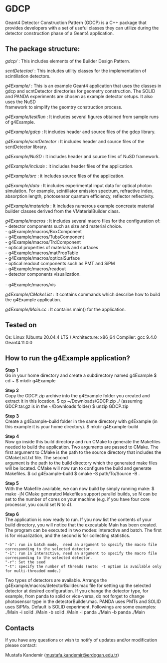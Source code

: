 # GDCP


Geant4 Detector Construction Pattern (GDCP) is a C++ package that provides developers with a set of useful classes they can utilize during the detector construction phase of a Geant4 application. 
             
## The package structure:

*gdcp/*                  : This includes elements of the Builder Design Pattern.

*scntDetector/*          : This includes utility classes for the implementation of scintillation detectors.       
                          
*g4Example/*             : This is an example Geant4 application that uses the classes in gdcp and scntDetector directories for geometry 
                         construction. The SOLID and PANDA experiments are chosen as example detector setups. It also uses the NuSD  
                         framework to simplify the geomtry construction process.

*g4Example/testRun*     : It includes several figures obtained from sample runs of g4Example.
                  
*g4Example/gdcp*         : It includes header and source files of the gdcp library.

*g4Example/scntDetector* : It includes header and source files of the scntDetector library.

*g4Example/NuSD*         : It includes header and source files of NuSD framework.

*g4Example/include*      : it includes header files of the application.

*g4Example/src*          : it includes source files of the application.

*g4Example/data*         : It includes experimental input data for optical photon simulation. For example, scintillator emission spectrum, 
                         refractive index, absorption length, photosensor quantum efficiency, reflector reflectivity. 

*g4Example/materials*    : It includes numerous example concreate material builder classes derived from the VMaterialBuilder class.
                                                  
*g4Example/macros*       : It includes several macro files for the configuration of: <br>
                         - detector components such as size and material choice.  <br>
                            - g4Example/macros/BoxComponent <br>
                            - g4Example/macros/TubsComponent <br>
                            - g4Example/macros/TrdComponent <br>
                         - optical properties of materials and surfaces <br>
                              - g4Example/macros/matPropTable <br>
                              - g4Example/macros/opticalSurface <br>
                         - optical readout components such as PMT and SiPM <br>
                              - g4Example/macros/readout <br>
                         - detector components visualization. <br>   
                              - g4Example/macros/vis  <br>
                              
*g4Example/CMakeList*    : It contains commands which describe how to build the g4Example application.

*g4Example/Main.cc*      : It contains main() for the application.


##  Tested on 

Os: Linux (Ubuntu 20.04.4 LTS )
Architecture: x86_64
Compiler: gcc 9.4.0
Geant4.11.0.0     
                  
##  How to run the g4Example application?   

**Step 1** <br>
  Go in your home directory and create a subdirectory named g4Example
  $ cd ~
  $ mkdir g4Example

**Step 2** <br>
  Copy the GDCP.zip archive into the g4Example folder you created and extract it in this location.
  $ cp ~/Downloads/GDCP.zip ./ (assuming GDCP.tar.gz is in the ~/Downloads folder)
  $ unzip GDCP.zip

**Step 3** <br>
  Create a g4Example-build folder in the same directory with g4Example (in this example it is your home directory).
  $ mkdir g4Example-build

**Step 4** <br>
  Now go inside this build directory and run CMake to generate the Makefiles needed to build the application. Two arguments are 
  passed to CMake. The first argument to CMake is the path to the source directory that includes the CMakeList.txt file. The second    
  argument is the path to the build directory which the generated make files will be located. CMake will now run to configure the build 
  and generate Makefiles.
  $ cd g4Example-build
  $ cmake -S path/To/Source -B . 
  
**Step 5** <br>
  With the Makefile available, we can now build by simply running make: 
  $ make -jN
  CMake generated Makefiles support parallel builds, so N can be set to the number of cores on your machine (e.g. if you have four core 
  processor, you could set N to 4).

**Step 6** <br>
  The application is now ready to run. If you now list the contents of your build directory, you will notice that the executable Main has 
  been created. The program can be executed in two modes: interactive and batch. The first is for visualization, and the second is for 
  collecting statistics.
 
    "-b": run in batch mode,  need an argument to specify the macro file corresponding to the selected detector.
    "-i": run in interactive, need an argument to specify the macro file corresponding to the selected detector.
    "-r": Set the seed
    "-t": specify the number of threads (note: -t option is available only for multi-threaded mode.) 

   Two types of detectors are available. Arrange the g4Example/macros/detectorBuilder.mac file for setting 
   up the selected detector at desired configuration. If you change the detector type, for example, from panda to solid or vice-versa, 
   do not forget to change photosensor type in the detectorBuilder.mac. PANDA uses PMTs and SOLID uses SiPMs. Default is SOLID 
   experiment. Followings are some examples: 
    ./Main -i solid
    ./Main -b solid 
    ./Main -i panda 
    ./Main -b panda
    ./Main       

##  Contacts 

If you have any questions or wish to notify of updates and/or modification please contact:
 	
Mustafa Kandemir (mustafa.kandemir@erdogan.edu.tr)

  
